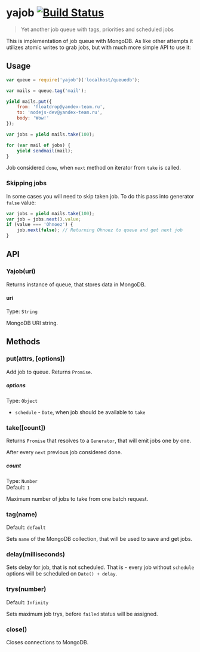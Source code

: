 # yajob [![Build Status](https://travis-ci.org/floatdrop/yajob.svg?branch=master)](https://travis-ci.org/floatdrop/yajob)

> Yet another job queue with tags, priorities and scheduled jobs

This is implementation of job queue with MongoDB. As like other attempts it utilizes atomic writes to grab jobs, but with much more simple API to use it:

## Usage

```js
var queue = require('yajob')('localhost/queuedb');

var mails = queue.tag('mail');

yield mails.put({
    from: 'floatdrop@yandex-team.ru',
    to: 'nodejs-dev@yandex-team.ru',
    body: 'Wow!'
});

var jobs = yield mails.take(100);

for (var mail of jobs) {
    yield sendmail(mail);
}
```

Job considered `done`, when `next` method on iterator from `take` is called.

### Skipping jobs

In some cases you will need to skip taken job. To do this pass into generator `false` value:

```js
var jobs = yield mails.take(100);
var job = jobs.next().value;
if (value === 'Ohnoez') {
    job.next(false); // Returning Ohnoez to queue and get next job
}
```

## API

### Yajob(uri)

Returns instance of queue, that stores data in MongoDB.

#### uri  
Type: `String`  

MongoDB URI string.

## Methods

### put(attrs, [options])

Add job to queue. Returns `Promise`.

##### options
Type: `Object`

 * `schedule` - `Date`, when job should be available to `take`


### take([count])

Returns `Promise` that resolves to a `Generator`, that will emit jobs one by one.

After every `next` previous job considered done.

##### count
Type: `Number`  
Default: `1`

Maximum number of jobs to take from one batch request.

### tag(name)
Default: `default`

Sets `name` of the MongoDB collection, that will be used to save and get jobs.

### delay(milliseconds)

Sets delay for job, that is not scheduled. That is - every job without `schedule` options will be scheduled on `Date() + delay`.

### trys(number)
Default: `Infinity`

Sets maximum job trys, before `failed` status will be assigned.

### close()

Closes connections to MongoDB.
